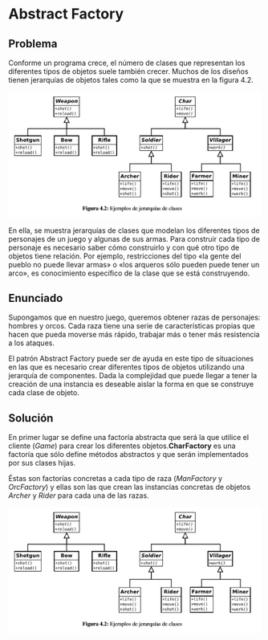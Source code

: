# Abstract Factory

## Problema
Conforme un programa crece, el número de clases que representan los diferentes tipos de objetos suele también crecer. 
Muchos de los diseños tienen jerarquías de  objetos tales como la que se muestra en la figura 4.2.

![Abstract Factory](imgs/abstractFactory_01.png)

En ella, se muestra jerarquías de clases que modelan los diferentes tipos de personajes de un juego y algunas de sus armas. 
Para construir cada tipo de personaje es necesario saber cómo construirlo y con qué otro tipo de objetos tiene relación. 
Por ejemplo, restricciones del tipo «la gente del pueblo no puede llevar armas» o «los arqueros sólo pueden puede tener un arco», 
es conocimiento específico de la clase que se está construyendo. 

## Enunciado 

Supongamos que en nuestro juego, queremos obtener razas de personajes: hombres y orcos. Cada raza tiene una serie de 
características propias que hacen que pueda moverse más rápido, trabajar más o tener más resistencia a los ataques.

El patrón Abstract Factory puede ser de ayuda en este tipo de situaciones en las que es necesario crear diferentes tipos 
de objetos utilizando una jerarquía de componentes. Dada la complejidad que puede llegar a tener la creación de una instancia 
es deseable aislar la forma en que se construye cada clase de objeto.

## Solución

En primer lugar se define una factoría abstracta que será la que utilice el cliente (*Game*) para crear los diferentes
objetos.**CharFactory** es una factoría que sólo define métodos abstractos y que serán implementados por sus clases hijas.

Éstas son factorías concretas a cada tipo de raza (*ManFactory* y *OrcFactory*) y ellas son las que crean las instancias
concretas de objetos *Archer* y *Rider* para cada una de las razas.

![Abstract Factory](imgs/abstractFactory_01.png)
